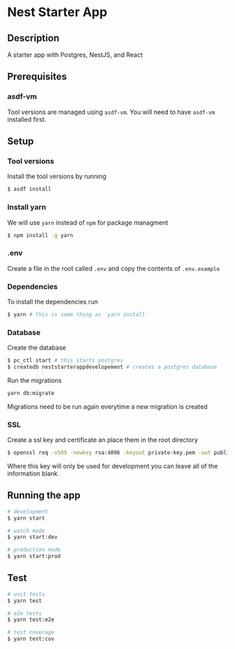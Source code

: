 # Nest Starter App

## Description
A starter app with Postgres, NestJS, and React

## Prerequisites
### asdf-vm
Tool versions are managed using `asdf-vm`. You will need to have `asdf-vm` installed first.

## Setup
### Tool versions
Install the tool versions by running
```bash
$ asdf install
```

### Install yarn
We will use `yarn` instead of `npm` for package managment
```bash
$ npm install -g yarn
```

### .env
Create a file in the root called `.env` and copy the contents of `.env.example`

### Dependencies
To install the dependencies run
```bash
$ yarn # this is same thing as `yarn install`
```

### Database
Create the database
```bash
$ pc_ctl start # this starts postgres
$ createdb neststarterappdevelopement # creates a postgres database
```

Run the migrations
```bash
yarn db:migrate
```

Migrations need to be run again everytime a new migration is created

### SSL
Create a ssl key and certificate an place them in the root directory

```bash
$ openssl req -x509 -newkey rsa:4096 -keyout private-key.pem -out public-cert.pem -sha256 -nodes
```
Where this key will only be used for development you can leave all of the information blank.

## Running the app

```bash
# development
$ yarn start

# watch mode
$ yarn start:dev

# production mode
$ yarn start:prod
```

## Test

```bash
# unit tests
$ yarn test

# e2e tests
$ yarn test:e2e

# test coverage
$ yarn test:cov
```
